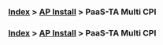 ### [Index](https://github.com/okpc579/paasta-guide-new/blob/main/README.md) > [AP Install](../README.md) > PaaS-TA Multi CPI



### [Index](https://github.com/okpc579/paasta-guide-new/blob/main/README.md) > [AP Install](../README.md) > PaaS-TA Multi CPI
